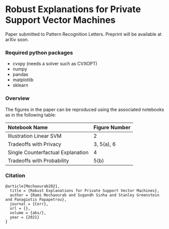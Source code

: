# Robust Explanations for Private Support Vector Machines


Paper submitted to Pattern Recognition Letters. Preprint will be available at arXiv soon.


### Required python packages

- cvxpy (needs a solver such as CVXOPT)
- numpy
- pandas
- matplotlib
- sklearn

### Overview 

The figures in the paper can be reproduced using the associated notebooks as in the following table:

| Notebook Name                     | Figure Number |
| :-------------------------------- | :------------ |
| Illustration Linear SVM           | 2             |
| Tradeoffs with Privacy            | 3, 5(a), 6    |
| Single Counterfactual Explanation | 4             |
| Tradeoffs with Probability        | 5(b)          |

### Citation

```
@article{Mochaourab2021,
  title = {Robust Explanations for Private Support Vector Machines},
  author = {Rami Mochaourab and Sugandh Sinha and Stanley Greenstein and Panagiotis Papapetrou},
  journal = {Corr},
  url = {},
  volume = {abs/},
  year = {2021}
}
```
